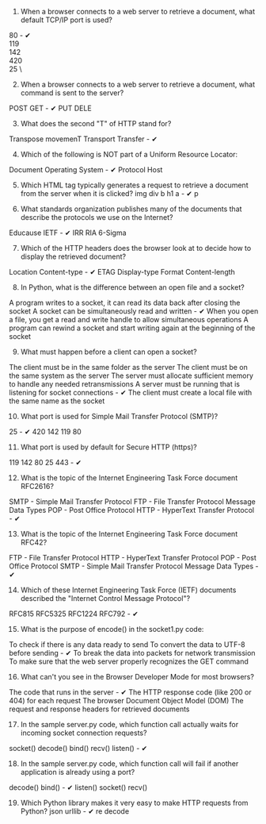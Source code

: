 1.  When a browser connects to a web server to retrieve a document, what default TCP/IP port is used?

80 - ✔ \
119 \
142 \
420 \
25 \


2.  When a browser connects to a web server to retrieve a document, what command is sent to the server?

POST
GET -  ✔
PUT
DELE


3.  What does the second "T" of HTTP stand for?

Transpose
movemenT
Transport
Transfer -  ✔


4.  Which of the following is NOT part of a Uniform Resource Locator:

Document
Operating System -  ✔
Protocol
Host


5.  Which HTML tag typically generates a request to retrieve a document from the server when it is clicked?
img
div
b
h1
a -  ✔
p


6.  What standards organization publishes many of the documents that describe the protocols we use on the Internet?

Educause
IETF -  ✔
IRR
RIA
6-Sigma


7.  Which of the HTTP headers does the browser look at to decide how to display the retrieved document?

Location
Content-type -  ✔
ETAG
Display-type
Format
Content-length


8.  In Python, what is the difference between an open file and a socket?

A program writes to a socket, it can read its data back after closing the socket
A socket can be simultaneously read and written -  ✔
When you open a file, you get a read and write handle to allow simultaneous operations
A program can rewind a socket and start writing again at the beginning of the socket


9.  What must happen before a client can open a socket?

The client must be in the same folder as the server
The client must be on the same system as the server
The server must allocate sufficient memory to handle any needed retransmissions
A server must be running that is listening for socket connections -  ✔
The client must create a local file with the same name as the socket


10. What port is used for Simple Mail Transfer Protocol (SMTP)?

25 -  ✔
420
142
119
80


11. What port is used by default for Secure HTTP (https)?

119
142
80
25
443 -  ✔


12. What is the topic of the Internet Engineering Task Force document RFC2616?

SMTP - Simple Mail Transfer Protocol
FTP - File Transfer Protocol
Message Data Types
POP - Post Office Protocol
HTTP - HyperText Transfer Protocol -  ✔


13. What is the topic of the Internet Engineering Task Force document RFC42?

FTP - File Transfer Protocol
HTTP - HyperText Transfer Protocol
POP - Post Office Protocol
SMTP - Simple Mail Transfer Protocol
Message Data Types -  ✔


14. Which of these Internet Engineering Task Force (IETF) documents described the "Internet Control Message Protocol"?

RFC815
RFC5325
RFC1224
RFC792 -  ✔


15. What is the purpose of encode() in the socket1.py code:

To check if there is any data ready to send
To convert the data to UTF-8 before sending -  ✔
To break the data into packets for network transmission
To make sure that the web server properly recognizes the GET command


16. What can't you see in the Browser Developer Mode for most browsers?

The code that runs in the server -  ✔
The HTTP response code (like 200 or 404) for each request
The browser Document Object Model (DOM)
The request and response headers for retrieved documents


17. In the sample server.py code, which function call actually waits for incoming socket connection requests?

socket()
decode()
bind()
recv()
listen() -  ✔


18. In the sample server.py code, which function call will fail if another application is already using a port?

decode()
bind() -  ✔
listen()
socket()
recv()


19. Which Python library makes it very easy to make HTTP requests from Python?
json
urllib -  ✔
re
decode
